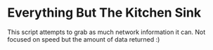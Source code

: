 # Everything But The Kitchen Sink

This script attempts to grab as much network information it can.
Not focused on speed but the amount of data returned :)
